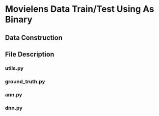 # Movielens Data Train/Test Using As Binary

## Data Construction


## File Description


### utils.py

### ground\_truth.py

### ann.py

### dnn.py
